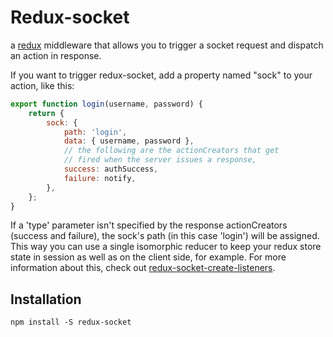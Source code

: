 # Redux-socket
a [redux](https://github.com/rackt/redux) middleware that allows you to trigger a socket request and dispatch an action in response.

If you want to trigger redux-socket, add a property named "sock" to your action, like this:

```js
export function login(username, password) {
	return {
		sock: {
			path: 'login',
			data: { username, password },
			// the following are the actionCreators that get
			// fired when the server issues a response,
			success: authSuccess,
			failure: notify,
		},
	};
}
```

If a 'type' parameter isn't specified by the response actionCreators (success and failure), the sock's path (in this case 'login') will be assigned.
This way you can use a single isomorphic reducer to keep your redux store state in session as well as on the client side, for example. For more information about this, check out [redux-socket-create-listeners](https://github.com/quirinpa/redux-socket-create-listeners).

## Installation

```
npm install -S redux-socket
```
